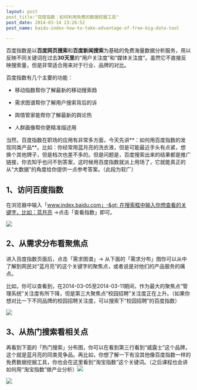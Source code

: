 ```yaml
---
layout: post
post_title:"百度指数：如何利用免费的数据挖掘工具"
post_date: 2014-03-14 23:26:52
post_name: baidu-index-how-to-take-advantage-of-free-big-data-tool

---
```


百度指数是以**百度网页搜索**和**百度新闻搜索**为基础的免费海量数据分析服务，用以反映不同关键词在过去**30天里**的“用户关注度”和“媒体关注度”。虽然它不直接反映搜索量，但是非常适合用来对于行业、品牌的对比。

百度指数有几个主要的功能：


*   移动指数帮你了解最新的移动搜索趋

*   需求图谱帮你了解用户搜索背后的诉

*   舆情管家能帮你了解最新的舆论热

*   人群画像帮你更精准描述用

当然，百度指数在职场的应用有非常多方面，今天先讲**：如何用百度指数的发现同类产品**。比如：你经常用蓝月亮的洗衣液，但是可能最近手头有点紧，想换个其他牌子，但是档次也差不多的。但是问题是，百度搜索出来的结果都是推广链接，你去知乎也问不到答案，这时候用百度指数就派上用场了，它就能真正的从“大数据”的角度给你提供一点参考答案。（此段为软广）

## **1、访问百度指数**

在浏览器中输入「www.index.baidu.com」-&gt; 在搜索框中输入你想查看的关键字，比如：蓝月亮 -&gt;点击「查看指数」即可。

![](http://mmbiz.qpic.cn/mmbiz/z3T1vlHdIX92iaupfE5tYaYueT8oPpchIFm8deibAoKKoYNDdGicr6WPYrv6yQhyCxbC0VlmAtXKX0bpLm3Gvtf1g/0)

## **2、从需求分布看聚焦点**

进入百度指数页面后，点击「需求图谱」-&gt; 从下面的「需求分布」图你可以从中了解到网民对“蓝月亮”的这个关键字的聚焦点，或者说是对他们的产品服务的痛点。

比如，你可以查看到，在2014-03-05至2014-03-11期间，作为最大的聚焦点“管理系统”关注度有所下降，但是第三大聚焦点“校园招聘”关注度正在上升。（如果你想对比一下不同品牌的校园招聘关注度，可以搜索下“校园招聘”的百度指数）

![](http://mmbiz.qpic.cn/mmbiz/z3T1vlHdIX92iaupfE5tYaYueT8oPpchInbyfEV7tIVvptpSuSC2x6xbpr9U01fDCXSuicXclGhztib74ibztwkSBQ/0)

## **3、从热门搜索看相关点**

再看到下面的「热门搜索」分布图，你可以在看到第三行看到“威露士”这个品牌，这个就是蓝月亮的同类竞争品。再比如，你想了解一下有没其他像百度指数一样的免费数据挖掘工具，你也会在这里看到“淘宝指数”这个关键词。（之后课程也会讲如何用“淘宝指数”做产业分析）![](http://mmbiz.qpic.cn/mmbiz/z3T1vlHdIX92iaupfE5tYaYueT8oPpchIQ5hVBxSrRcCRzQaIsjGnM4jZXWG9qRaicVPvORrguJKckMHaCBcSTTQ/0)

![](http://mmbiz.qpic.cn/mmbiz/z3T1vlHdIX92iaupfE5tYaYueT8oPpchIQ5hVBxSrRcCRzQaIsjGnM4jZXWG9qRaicVPvORrguJKckMHaCBcSTTQ/0)


